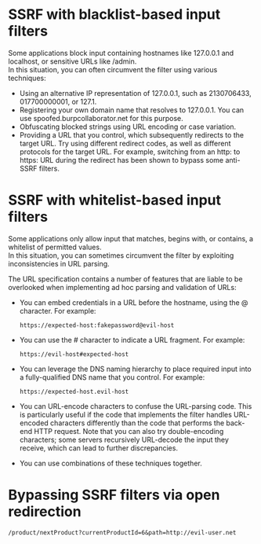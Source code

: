 # SSRF with blacklist-based input filters

Some applications block input containing hostnames like 127.0.0.1 and localhost, or sensitive URLs like /admin.  
In this situation, you can often circumvent the filter using various techniques:

- Using an alternative IP representation of 127.0.0.1, such as 2130706433, 017700000001, or 127.1.
- Registering your own domain name that resolves to 127.0.0.1. You can use spoofed.burpcollaborator.net for this purpose.
- Obfuscating blocked strings using URL encoding or case variation.
- Providing a URL that you control, which subsequently redirects to the target URL. Try using different redirect codes, as well as different protocols for the target URL. For example, switching from an http: to https: URL during the redirect has been shown to bypass some anti-SSRF filters.

# SSRF with whitelist-based input filters

Some applications only allow input that matches, begins with, or contains, a whitelist of permitted values.  
In this situation, you can sometimes circumvent the filter by exploiting inconsistencies in URL parsing.

The URL specification contains a number of features that are liable to be overlooked when implementing ad hoc parsing and validation of URLs:

- You can embed credentials in a URL before the hostname, using the @ character. For example:

    ```https://expected-host:fakepassword@evil-host```

- You can use the # character to indicate a URL fragment. For example:

    ```https://evil-host#expected-host```

- You can leverage the DNS naming hierarchy to place required input into a fully-qualified DNS name that you control. For example:

    ```https://expected-host.evil-host```

- You can URL-encode characters to confuse the URL-parsing code. This is particularly useful if the code that implements the filter handles URL-encoded characters differently than the code that performs the back-end HTTP request. Note that you can also try double-encoding characters; some servers recursively URL-decode the input they receive, which can lead to further discrepancies.

- You can use combinations of these techniques together.

# Bypassing SSRF filters via open redirection

```/product/nextProduct?currentProductId=6&path=http://evil-user.net```

